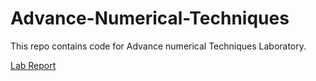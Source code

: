 # Advance-Numerical-Techniques
This repo contains code for Advance numerical Techniques Laboratory.

[Lab Report](../blob/master/AdvancedNumericalTechniquesLabReport.pdf)
